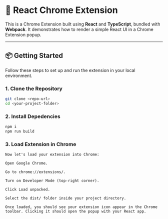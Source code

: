 # 🚀 React Chrome Extension

This is a Chrome Extension built using **React** and **TypeScript**, bundled with **Webpack**. It demonstrates how to render a simple React UI in a Chrome Extension popup.

---

## 📦 Getting Started

Follow these steps to set up and run the extension in your local environment.

### 1. Clone the Repository

```bash
git clone <repo-url>
cd <your-project-folder>
```
### 2. Install Depedencies

```bash
npm i
npm run build
```

### 3. Load Extension in Chrome
```
Now let's load your extension into Chrome:

Open Google Chrome.

Go to chrome://extensions/.

Turn on Developer Mode (top-right corner).

Click Load unpacked.

Select the dist/ folder inside your project directory.

Once loaded, you should see your extension icon appear in the Chrome toolbar. Clicking it should open the popup with your React app.
```
